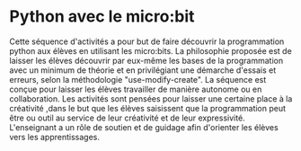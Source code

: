 # Python avec le micro:bit
Cette séquence d'activités a pour but de faire découvrir la programmation python aux élèves en utilisant les micro:bits. La philosophie proposée est de laisser les élèves découvrir par eux-même les bases de la programmation avec un minimum de théorie et en privilégiant une démarche d'essais et erreurs, selon la méthodologie "use-modify-create". La séquence est conçue pour laisser les élèves travailler de manière autonome ou en collaboration. Les activités sont pensées pour laisser une certaine place à la créativité ,dans le but que les élèves saisissent que la programmation peut être ou outil au service de leur créativité et de leur expressivité. L'enseignant a un rôle de soutien et de guidage afin d'orienter les élèves vers les apprentissages. 
